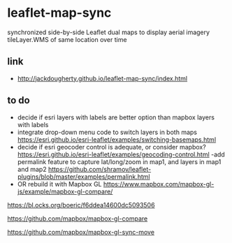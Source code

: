 # leaflet-map-sync
synchronized side-by-side Leaflet dual maps to display aerial imagery tileLayer.WMS of same location over time

## link
- http://jackdougherty.github.io/leaflet-map-sync/index.html

## to do
- decide if esri layers with labels are better option than mapbox layers with labels
- integrate drop-down menu code to switch layers in both maps
https://esri.github.io/esri-leaflet/examples/switching-basemaps.html
- decide if esri geocoder control is adequate, or consider mapbox?
 https://esri.github.io/esri-leaflet/examples/geocoding-control.html
-add permalink feature to capture lat/long/zoom in map1, and layers in map1 and map2
https://github.com/shramov/leaflet-plugins/blob/master/examples/permalink.html
- OR rebuild it with Mapbox GL
https://www.mapbox.com/mapbox-gl-js/example/mapbox-gl-compare/

https://bl.ocks.org/boeric/f6ddea14600dc5093506

https://github.com/mapbox/mapbox-gl-compare

https://github.com/mapbox/mapbox-gl-sync-move
